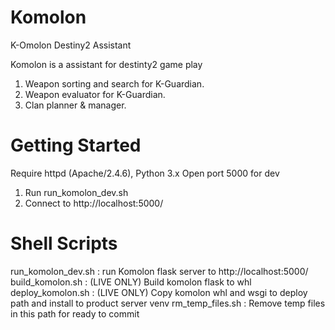 # Komolon
K-Omolon Destiny2 Assistant

Komolon is a assistant for destinty2 game play

1. Weapon sorting and search for K-Guardian.
2. Weapon evaluator for K-Guardian.
3. Clan planner & manager.


# Getting Started

Require httpd (Apache/2.4.6), Python 3.x 
Open port 5000 for dev 

1. Run run_komolon_dev.sh
2. Connect to http://localhost:5000/


# Shell Scripts
run_komolon_dev.sh : run Komolon flask server to http://localhost:5000/
build_komolon.sh : (LIVE ONLY) Build komolon flask to whl
deploy_komolon.sh : (LIVE ONLY) Copy komolon whl and wsgi to deploy path and install to product server venv 
rm_temp_files.sh : Remove temp files in this path for ready to commit
